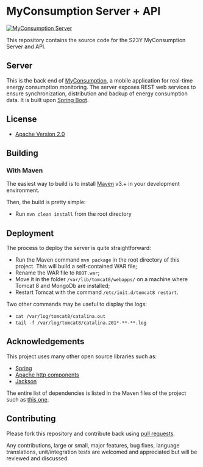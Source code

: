 # MyConsumption Server + API

[![MyConsumption Server](https://dl.dropboxusercontent.com/u/22987083/banner-myconsumption-server.png)](http://s23y.org)

This repository contains the source code for the S23Y MyConsumption Server and API.

## Server
This is the back end of [MyConsumption](https://github.com/S23Y/myconsumption-android), a mobile application for real-time energy consumption monitoring. The server exposes REST web services to ensure synchronization, distribution and backup of energy consumption data. It is built upon [Spring Boot](http://projects.spring.io/spring-boot/).

## License

* [Apache Version 2.0](http://www.apache.org/licenses/LICENSE-2.0.html)

## Building

### With Maven

The easiest way to build is to install [Maven](http://maven.apache.org/download.html)
v3.+ in your development environment. 

Then, the build is pretty simple:

* Run `mvn clean install` from the root directory 

## Deployment
The process to deploy the server is quite straightforward:
* Run the Maven command `mvn package` in the root directory of this project. This will build a self-contained WAR file;
* Rename the WAR file to `ROOT.war`;
* Move it in the folder `/var/lib/tomcat8/webapps/` on a machine where Tomcat 8 and MongoDb are installed;
* Restart Tomcat with the command `/etc/init.d/tomcat8 restart`.

Two other commands may be useful to display the logs:
* `cat /var/log/tomcat8/catalina.out`
* `tail -f /var/log/tomcat8/catalina.201*-**-**.log`

## Acknowledgements

This project uses many other open source libraries such as:

* [Spring](https://github.com/spring-projects/spring-framework)
* [Apache http components](https://github.com/apache/httpclient)
* [Jackson](https://github.com/FasterXML/jackson)

The entire list of dependencies
is listed in the Maven files of the project such as [this one](https://github.com/S23Y/myconsumption-server/blob/master/pom.xml).

## Contributing

Please fork this repository and contribute back using
[pull requests](https://github.com/S23Y/myconsumption-server/pulls).

Any contributions, large or small, major features, bug fixes, language translations, 
unit/integration tests are welcomed and appreciated
but will be reviewed and discussed.
